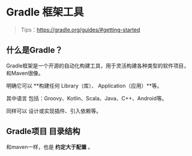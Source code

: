 # Gradle 框架工具

> Tips：https://gradle.org/guides/#getting-started

## 什么是Gradle？

Gradle框架是一个开源的自动化构建工具，用于灵活构建各种类型的软件项目，和Maven很像。

明确它可以 **构建任何 Library（库）、 Application（应用）**等。

其中语言 包括：Groovy、Kotlin、Scala、Java、C++、Android等。



同样可以 设计或实现插件、引入依赖等。

## Gradle项目 目录结构

和maven一样，也是 **约定大于配置** 。

```

```

